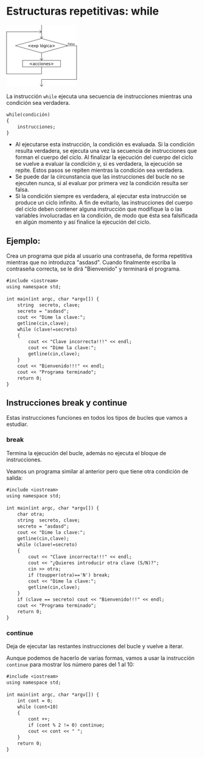 # Estructuras repetitivas: while

![mientras](img/mientras.png)

La instrucción `while` ejecuta una secuencia de instrucciones mientras una condición sea verdadera.

    while(condición) 
    {
        instrucciones;
    }
  
* Al ejecutarse esta instrucción, la condición es evaluada. Si la condición resulta verdadera, se ejecuta una vez la secuencia de instrucciones que forman el cuerpo del ciclo. Al finalizar la ejecución del cuerpo del ciclo se vuelve a evaluar la condición y, si es verdadera, la ejecución se repite. Estos pasos se repiten mientras la condición sea verdadera.
* Se puede dar la circunstancia que las instrucciones del bucle no se ejecuten nunca, si al evaluar por primera vez la condición resulta ser falsa.
* Si la condición siempre es verdadera, al ejecutar esta instrucción se produce un ciclo infinito. A fin de evitarlo, las instrucciones del cuerpo del ciclo deben contener alguna instrucción que modifique la o las variables involucradas en la condición, de modo que ésta sea falsificada en algún momento y así finalice la ejecución del ciclo.
  
## Ejemplo:

Crea un programa que pida al usuario una contraseña, de forma repetitiva mientras que no introduzca "asdasd". Cuando finalmente escriba la contraseña correcta, se le dirá "Bienvenido" y terminará el programa.

    #include <iostream>
    using namespace std;

    int main(int argc, char *argv[]) {
    	string  secreto, clave;
    	secreto = "asdasd";
    	cout << "Dime la clave:";
    	getline(cin,clave);
    	while (clave!=secreto)
    	{
    		cout << "Clave incorrecta!!!" << endl;
    		cout << "Dime la clave:";
    		getline(cin,clave);
    	}
    	cout << "Bienvenido!!!" << endl;
    	cout << "Programa terminado";
    	return 0;
    }

## Instrucciones break y continue

Estas instrucciones funciones en todos los tipos de bucles que vamos a estudiar.

### break

Termina la ejecución del bucle, además no ejecuta el bloque de instrucciones.

Veamos un programa similar al anterior pero que tiene otra condición de salida:

    #include <iostream>
    using namespace std;

    int main(int argc, char *argv[]) {
    	char otra;
    	string  secreto, clave;
    	secreto = "asdasd";
    	cout << "Dime la clave:";
    	getline(cin,clave);
    	while (clave!=secreto)
    	{
    		cout << "Clave incorrecta!!!" << endl;
    		cout << "¿Quieres introducir otra clave (S/N)?";
    		cin >> otra;
    		if (toupper(otra)=='N') break;
    		cout << "Dime la clave:";
    		getline(cin,clave);
    	}
    	if (clave == secreto) cout << "Bienvenido!!!" << endl;
    	cout << "Programa terminado";
    	return 0;
    }

### continue
    
Deja de ejecutar las restantes instrucciones del bucle y vuelve a iterar.

Aunque podemos de hacerlo de varias formas, vamos a usar la instrucción `continue` para mostrar los número pares del 1 al 10:

	#include <iostream>
	using namespace std;
	
	int main(int argc, char *argv[]) {
		int cont = 0;
		while (cont<10)
		{
			cont ++;
			if (cont % 2 != 0) continue;
			cout << cont << " ";
		}
		return 0;
	}
